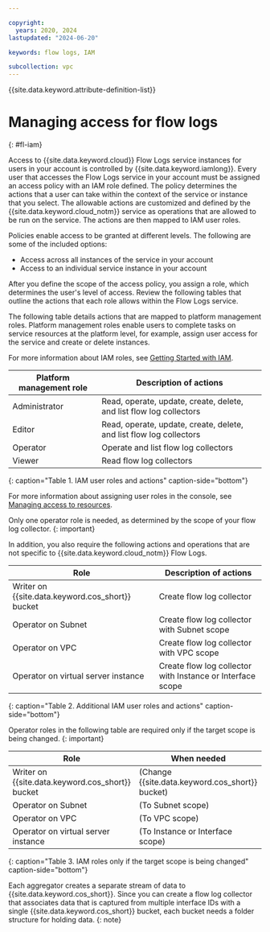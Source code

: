 ```yaml
---

copyright:
  years: 2020, 2024
lastupdated: "2024-06-20"

keywords: flow logs, IAM

subcollection: vpc
---
```


{{site.data.keyword.attribute-definition-list}}

# Managing access for flow logs
{: #fl-iam}

Access to {{site.data.keyword.cloud}} Flow Logs service instances for users in your account is controlled by {{site.data.keyword.iamlong}}. Every user that accesses the Flow Logs service in your account must be assigned an access policy with an IAM role defined. The policy determines the actions that a user can take within the context of the service or instance that you select. The allowable actions are customized and defined by the {{site.data.keyword.cloud_notm}} service as operations that are allowed to be run on the service. The actions are then mapped to IAM user roles.

Policies enable access to be granted at different levels. The following are some of the included options:

* Access across all instances of the service in your account
* Access to an individual service instance in your account

After you define the scope of the access policy, you assign a role, which determines the user's level of access. Review the following tables that outline the actions that each role allows within the Flow Logs service.

The following table details actions that are mapped to platform management roles. Platform management roles enable users to complete tasks on service resources at the platform level, for example, assign user access for the service and create or delete instances.

For more information about IAM roles, see [Getting Started with IAM](/docs/vpc?topic=vpc-iam-getting-started).

| Platform management role | Description of actions |
|--------------------------|--------------------------|
| Administrator | Read, operate, update, create, delete, and list flow log collectors |
| Editor | Read, operate, update, create, delete, and list flow log collectors |
| Operator | Operate and list flow log collectors |
| Viewer | Read flow log collectors |
{: caption="Table 1. IAM user roles and actions" caption-side="bottom"}

For more information about assigning user roles in the console, see [Managing access to resources](/docs/account?topic=account-assign-access-resources).

Only one operator role is needed, as determined by the scope of your flow log collector.
{: important}

In addition, you also require the following actions and operations that are not specific to {{site.data.keyword.cloud_notm}} Flow Logs.

| Role                | Description of actions    |
| ---------------------------- | --------------------------- |
| Writer on {{site.data.keyword.cos_short}} bucket | Create flow log collector |
| Operator on Subnet     | Create flow log collector with Subnet scope    |
| Operator on VPC    | Create flow log collector with VPC scope    |
| Operator on virtual server instance | Create flow log collector with Instance or Interface scope  |
{: caption="Table 2. Additional IAM user roles and actions" caption-side="bottom"}

Operator roles in the following table are required only if the target scope is being changed.
{: important}

| Role                   | When needed                 |
| ---------------------------- | --------------------------- |
| Writer on {{site.data.keyword.cos_short}} bucket | (Change {{site.data.keyword.cos_short}} bucket) |
| Operator on Subnet     | (To Subnet scope)           |
| Operator on VPC        | (To VPC scope)              |
| Operator on virtual server instance | (To Instance or Interface scope) |
{: caption="Table 3. IAM roles only if the target scope is being changed" caption-side="bottom"}

Each aggregator creates a separate stream of data to {{site.data.keyword.cos_short}}. Since you can create a flow log collector that associates data that is captured from multiple interface IDs with a single {{site.data.keyword.cos_short}} bucket, each bucket needs a folder structure for holding data.
{: note}
